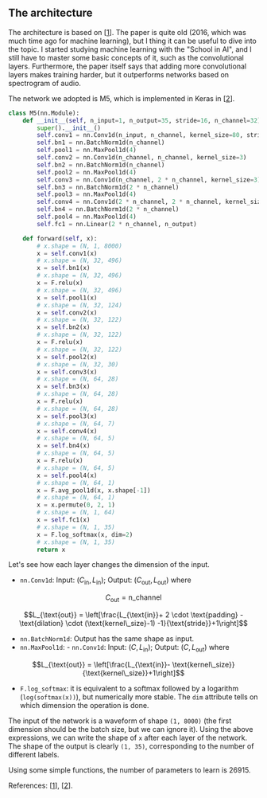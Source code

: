 ## The architecture

The architecture is based on [[1](https://arxiv.org/abs/1610.00087)]. The paper is quite old (2016, which was much time ago for machine learning), but I thing it can be useful to dive into the topic. I started studying machine learning with the "School in AI", and I still have to master some basic concepts of it, such as the convolutional layers. Furthermore, the paper itself says that adding more convolutional layers makes training harder, but it outperforms networks based on spectrogram of audio.

The network we adopted is M5, which is implemented in Keras in [[2](https://github.com/philipperemy/very-deep-convnets-raw-waveforms)].

```python
class M5(nn.Module):
    def __init__(self, n_input=1, n_output=35, stride=16, n_channel=32):
        super().__init__()
        self.conv1 = nn.Conv1d(n_input, n_channel, kernel_size=80, stride=stride)
        self.bn1 = nn.BatchNorm1d(n_channel)
        self.pool1 = nn.MaxPool1d(4)
        self.conv2 = nn.Conv1d(n_channel, n_channel, kernel_size=3)
        self.bn2 = nn.BatchNorm1d(n_channel)
        self.pool2 = nn.MaxPool1d(4)
        self.conv3 = nn.Conv1d(n_channel, 2 * n_channel, kernel_size=3)
        self.bn3 = nn.BatchNorm1d(2 * n_channel)
        self.pool3 = nn.MaxPool1d(4)
        self.conv4 = nn.Conv1d(2 * n_channel, 2 * n_channel, kernel_size=3)
        self.bn4 = nn.BatchNorm1d(2 * n_channel)
        self.pool4 = nn.MaxPool1d(4)
        self.fc1 = nn.Linear(2 * n_channel, n_output)

    def forward(self, x):
		# x.shape = (N, 1, 8000)
		x = self.conv1(x)
		# x.shape = (N, 32, 496)
		x = self.bn1(x)
		# x.shape = (N, 32, 496)
		x = F.relu(x)
		# x.shape = (N, 32, 496)
		x = self.pool1(x)
		# x.shape = (N, 32, 124)
		x = self.conv2(x)
		# x.shape = (N, 32, 122)
		x = self.bn2(x)
		# x.shape = (N, 32, 122)
		x = F.relu(x)
		# x.shape = (N, 32, 122)
		x = self.pool2(x)
		# x.shape = (N, 32, 30)
		x = self.conv3(x)
		# x.shape = (N, 64, 28)
		x = self.bn3(x)
		# x.shape = (N, 64, 28)
		x = F.relu(x)
		# x.shape = (N, 64, 28)
		x = self.pool3(x)
		# x.shape = (N, 64, 7)
		x = self.conv4(x)
		# x.shape = (N, 64, 5)
		x = self.bn4(x)
		# x.shape = (N, 64, 5)
		x = F.relu(x)
		# x.shape = (N, 64, 5)
		x = self.pool4(x)
		# x.shape = (N, 64, 1)
		x = F.avg_pool1d(x, x.shape[-1])
		# x.shape = (N, 64, 1)
		x = x.permute(0, 2, 1)
		# x.shape = (N, 1, 64)
		x = self.fc1(x)
		# x.shape = (N, 1, 35)
		x = F.log_softmax(x, dim=2)
		# x.shape = (N, 1, 35)
		return x
```

Let's see how each layer changes the dimension of the input. 

- `nn.Conv1d`: Input: $(C_{\text{in}},L_{\text{in}})$; Output: $(C_{\text{out}},L_{\text{out}})$ where 

$$C_{\text{out}} = \text{n\_channel}$$ 

$$L_{\text{out}} = \left[\frac{L_{\text{in}}+ 2 \cdot \text{padding} - \text{dilation} \cdot (\text{kernel\_size}-1) -1}{\text{stride}}+1\right]$$

- `nn.BatchNorm1d`: Output has the same shape as input. 
- `nn.MaxPool1d`: - `nn.Conv1d`: Input: $(C,L_{\text{in}})$; Output: $(C ,L_{\text{out}})$ where 

$$L_{\text{out}} = \left[\frac{L_{\text{in}}- \text{kernel\_size}}{\text{kernel\_size}}+1\right]$$

- `F.log_softmax`: it is equivalent to a softmax followed by a logarithm (`log(softmax(x))`), but numerically more stable. The `dim` attribute tells on which dimension the operation is done. 

The input of the network is a waveform of shape `(1, 8000)` (the first dimension should be the batch size, but we can ignore it). Using the above expressions, we can write the shape of `x` after each layer of the network. The shape of the output is clearly `(1, 35)`, corresponding to the number of different labels.

Using some simple functions, the number of parameters to learn is $26915$. 

References: [[1](https://arxiv.org/abs/1610.00087)], [[2](https://github.com/philipperemy/very-deep-convnets-raw-waveforms)].